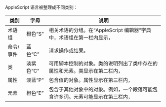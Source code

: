 AppleScript 语言被整理成不同类别：

| 类别      | 字母      | 说明                                                         |
| --------- | --------- | ------------------------------------------------------------ |
| 术语组    | 橙色“S”   | 相关术语的分组。在“AppleScript 编辑器”字典中，术语组在第一栏内显示， |
| 命令/事件 | 蓝色“C”   | 请求操作或结果。                                             |
| 类        | 淡紫色“C” | 可用脚本控制的对象。类的说明列出了类中存在的属性和元素。类显示在第二栏内， |
| 属性      | 淡蓝“P”   | 包含值的对象。属性显示在第三栏内，                           |
| 元素      | 橙色“E”   | 包含于其他对象中的对象。例如，一个段落可能包含许多词。元素可能显示在第三栏内， |
